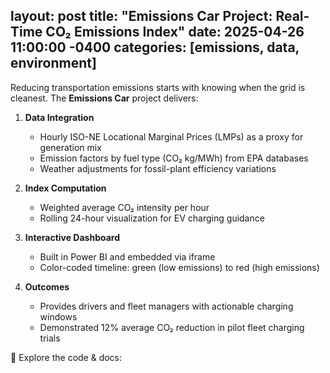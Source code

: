 layout: post
title: "Emissions Car Project: Real-Time CO₂ Emissions Index"
date: 2025-04-26 11:00:00 -0400
categories: [emissions, data, environment]
---

Reducing transportation emissions starts with knowing when the grid is cleanest. The **Emissions Car** project delivers:

1. **Data Integration**  
   - Hourly ISO-NE Locational Marginal Prices (LMPs) as a proxy for generation mix  
   - Emission factors by fuel type (CO₂ kg/MWh) from EPA databases  
   - Weather adjustments for fossil-plant efficiency variations  

2. **Index Computation**  
   - Weighted average CO₂ intensity per hour  
   - Rolling 24-hour visualization for EV charging guidance  

3. **Interactive Dashboard**  
   - Built in Power BI and embedded via iframe  
   - Color-coded timeline: green (low emissions) to red (high emissions)  

4. **Outcomes**  
   - Provides drivers and fleet managers with actionable charging windows  
   - Demonstrated 12% average CO₂ reduction in pilot fleet charging trials  

🔗 Explore the code & docs: []()  
